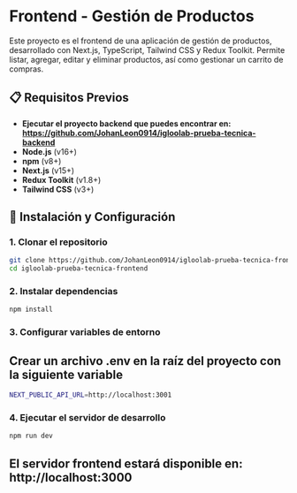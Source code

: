 # Frontend - Gestión de Productos

Este proyecto es el frontend de una aplicación de gestión de productos, desarrollado con Next.js, TypeScript, Tailwind CSS y Redux Toolkit. Permite listar, agregar, editar y eliminar productos, así como gestionar un carrito de compras.

## 📋 Requisitos Previos
- **Ejecutar el proyecto backend que puedes encontrar en: https://github.com/JohanLeon0914/igloolab-prueba-tecnica-backend**
- **Node.js** (v16+)
- **npm** (v8+)
- **Next.js** (v15+)
- **Redux Toolkit** (v1.8+)
- **Tailwind CSS** (v3+)

## 🚀 Instalación y Configuración

### 1. Clonar el repositorio
```bash
git clone https://github.com/JohanLeon0914/igloolab-prueba-tecnica-frontend
cd igloolab-prueba-tecnica-frontend
```

### 2. Instalar dependencias
```bash
npm install
```

### 3. Configurar variables de entorno
## Crear un archivo .env en la raíz del proyecto con la siguiente variable
```bash
NEXT_PUBLIC_API_URL=http://localhost:3001
```
### 4. Ejecutar el servidor de desarrollo
```bash
npm run dev
```
## El servidor frontend estará disponible en: http://localhost:3000



